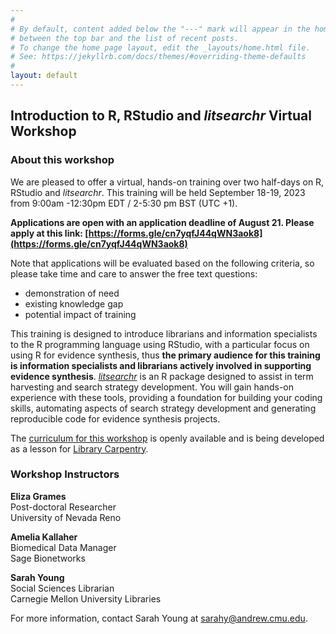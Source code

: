 ```yaml
---
#
# By default, content added below the "---" mark will appear in the home page
# between the top bar and the list of recent posts.
# To change the home page layout, edit the _layouts/home.html file.
# See: https://jekyllrb.com/docs/themes/#overriding-theme-defaults
#
layout: default
---
```


## Introduction to R, RStudio and *litsearchr* Virtual Workshop

### About this workshop

We are pleased to offer a virtual, hands-on training over two half-days on R, RStudio and *litsearchr*. This training will be held September 18-19, 2023 from 9:00am -12:30pm EDT / 2-5:30 pm BST (UTC +1). 

**Applications are open with an application deadline of August 21. Please apply at this link: [https://forms.gle/cn7yqfJ44qWN3aok8](https://forms.gle/cn7yqfJ44qWN3aok8)**

Note that applications will be evaluated based on the following criteria, so please take time and care to answer the free text questions:

* demonstration of need
* existing knowledge gap
* potential impact of training


This training is designed to introduce librarians and information specialists to the R programming language using RStudio, with a particular focus on using R for evidence synthesis, thus **the primary audience for this training is information specialists and librarians actively involved in supporting evidence synthesis**. [*litsearchr*](https://elizagrames.github.io/litsearchr/) is an R package designed to assist in term harvesting and search strategy development. You will gain hands-on experience with these tools, providing a foundation for building your coding skills, automating aspects of search strategy development and generating reproducible code for evidence synthesis projects. 

The [curriculum for this workshop](https://carpentries-incubator.github.io/lc-litsearchr/) is openly available and is being developed as a lesson for [Library Carpentry](https://librarycarpentry.org/).

### Workshop Instructors

**Eliza Grames**  
Post-doctoral Researcher  
University of Nevada Reno

**Amelia Kallaher**  
Biomedical Data Manager  
Sage Bionetworks

**Sarah Young**  
Social Sciences Librarian  
Carnegie Mellon University Libraries

For more information, contact Sarah Young at sarahy@andrew.cmu.edu.
